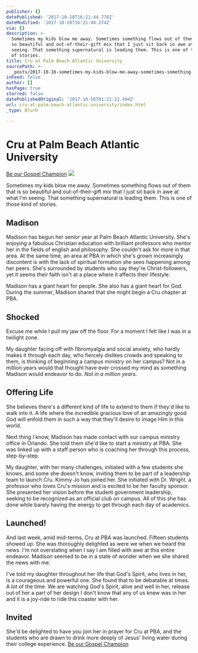 ```yaml
---
publisher: {}
datePublished: '2017-10-28T16:21:44.778Z'
dateModified: '2017-10-28T16:21:44.274Z'
via: {}
description: >-
  Sometimes my kids blow me away. Sometimes something flows out of them that is
  so beautiful and out-of-their-gift mix that I just sit back in awe at what I’m
  seeing. That something supernatural is leading them. This is one of those kind
  of stories.
title: Cru at Palm Beach Atlantic University
sourcePath: >-
  _posts/2017-10-16-sometimes-my-kids-blow-me-away-sometimes-something-flows-ou.md
inFeed: false
author: []
hasPage: true
starred: false
datePublishedOriginal: '2017-10-16T01:21:22.494Z'
url: cru-at-palm-beach-atlantic-university/index.html
_type: Blurb

---
```

# Cru at Palm Beach Atlantic University
[Be our Gospel Champion][0]
![](https://the-grid-user-content.s3-us-west-2.amazonaws.com/25ad7c9e-4000-48cb-af1e-882ae76fa4d6.jpg)

Sometimes my kids blow me away. Sometimes something flows out of them that is so beautiful and out-of-their-gift mix that I just sit back in awe at what I'm seeing. That something supernatural is leading them. This is one of those kind of stories.

## Madison

Madison has begun her senior year at Palm Beach Atlantic University. She's enjoying a fabulous Christian education with brilliant professors who mentor her in the fields of english and philosophy. She couldn't ask for more in that area. At the same time, an area at PBA in which she's grown increasingly discontent is with the lack of spiritual formation she sees happening among her peers. She's surrounded by students who say they're Christ-followers, yet it seems their faith isn't at a place where it affects their lifestyle.

Madison has a giant heart for people. She also has a giant heart for God. During the summer, Madison shared that she might begin a Cru chapter at PBA.

## Shocked

Excuse me while I pull my jaw off the floor. For a moment I felt like I was in a twilight zone.

My daughter facing off with fibromyalgia and social anxiety, who hardly makes it through each day, who fiercely dislikes crowds and speaking to them, is thinking of beginning a campus ministry on her campus? Not in a million years would that thought have ever crossed my mind as something Madison would endeavor to do. _Not in a million years._

## Offering Life

She believes there's a different kind of life to extend to them if they'd like to walk into it. A life where the incredible gracious love of an amazingly good God will enfold them in such a way that they'll desire to image Him in this world.

Next thing I know, Madison has made contact with our campus ministry office in Orlando. She told them she'd like to start a ministry at PBA. She was linked up with a staff person who is coaching her through this process, step-by-step.

My daughter, with her many challenges, initiated with a few students she knows, and some she doesn't know, inviting them to be part of a leadership team to launch Cru. Kimmy Jo has joined her. She initiated with Dr. Wright. a professor who loves Cru's mission and is excited to be her faculty sponsor. She presented her vision before the student government leadership, seeking to be recognized as an official club on campus. All of this she has done while barely having the energy to get through each day of academics.

## Launched!

And last week, amid mid-terms, Cru at PBA was launched. Fifteen students showed up. She was thoroughly delighted as were we when we heard the news. I'm not overstating when I say I am filled with awe at this entire endeavor. Madison seemed to be in a state of wonder when we she shared the news with me.

I've told my daughter throughout her life that God's Spirit, who lives in her, is a courageous and powerful one. She found that to be debatable at times. A lot of the time. We are watching God's Spirit, alive and well in her, release out of her a part of her design I don't know that any of us knew was in her and it is a joy-ride to ride this coaster with her.

## Invited

She'd be delighted to have you join her in prayer for Cru at PBA, and the students who are drawn to drink more deeply of Jesus' living water during their college experience.
[Be our Gospel Champion][0]

[0]: https://give.cru.org/0258043